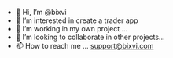- 👋 Hi, I’m @bixvi
- 👀 I’m interested in create a trader app
- 🌱 I’m working in my own project  ...
- 💞️ I’m looking to collaborate in other projects...
- 📫 How to reach me ... support@bixvi.com

<!---
bixvi/bixvi is a ✨ special ✨ repository because its `README.md` (this file) appears on your GitHub profile.
You can click the Preview link to take a look at your changes.
--->
